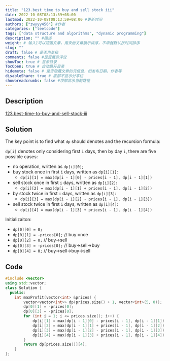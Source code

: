 ```yaml
---
title: "123.best time to buy and sell stock iii"
date: 2022-10-08T08:13:59+08:00
lastmod: 2022-10-08T08:13:59+08:00 #更新时间
authors: ["zwyyy456"] #作者
categories: ["leetcode"]
tags: ["data structure and algorithms", "dynamic programming"]
description: "" #描述
weight: # 输入1可以顶置文章，用来给文章展示排序，不填就默认按时间排序
slug: ""
draft: false # 是否为草稿
comments: false #是否展示评论
showToc: true # 显示目录
TocOpen: true # 自动展开目录
hidemeta: false # 是否隐藏文章的元信息，如发布日期、作者等
disableShare: true # 底部不显示分享栏
showbreadcrumbs: false #顶部显示当前路径
---
```

## Description
[123.best-time-to-buy-and-sell-stock-iii](https://leetcode.com/problems/best-time-to-buy-and-sell-stock-iii/)

## Solution
The key point is to find what `dp` should denotes and the recursion formula:

`dp[i]` denotes only considering first `i` days, then by day `i`, there are five possible cases:
- no operation, written as `dp[i][0]`;
- buy stock once in first `i` days, written as `dp[i][1]`:
    - `dp[i][1] = max(dp[i - 1][0] - prices[i - 1], dp[i - 1][1])`
- sell stock once in first `i` days, written as `dp[i][2]`:
    - `dp[i][2] = max(dp[i - 1][1] + prices[i - 1], dp[i - 1][2])`
- by stock twice in first `i` days, written as `dp[i][3]`:
    - `dp[i][3] = max(dp[i - 1][2] - prices[i - 1], dp[i - 1][3])`
- sell stock twice in first `i` days, written as `dp[i][4]`:
    - `dp[i][4] = max(dp[i - 1][3] + prices[i - 1], dp[i - 1][4])`

Initializaiton:
- `dp[0][0] = 0;`
- `dp[0][1] = -prices[0];` // buy once
- `dp[0][2] = 0;` // buy->sell
- `dp[0][3] = -prices[0];` // buy->sell->buy
- `dp[0][4] = 0;` // buy->sell->buy->sell

## Code
```cpp
#include <vector>
using std::vector;
class Solution {
  public:
    int maxProfit(vector<int> &prices) {
        vector<vector<int>> dp(prices.size() + 1, vector<int>(5, 0));
        dp[0][1] = -prices[0];
        dp[0][3] = -prices[0];
        for (int i = 1; i <= prices.size(); i++) {
            dp[i][1] = max(dp[i - 1][0] - prices[i - 1], dp[i - 1][1]);
            dp[i][2] = max(dp[i - 1][1] + prices[i - 1], dp[i - 1][2]);
            dp[i][3] = max(dp[i - 1][2] - prices[i - 1], dp[i - 1][3]);
            dp[i][4] = max(dp[i - 1][3] + prices[i - 1], dp[i - 1][4]);
        }
        return dp[prices.size()][4];
    }
};
```